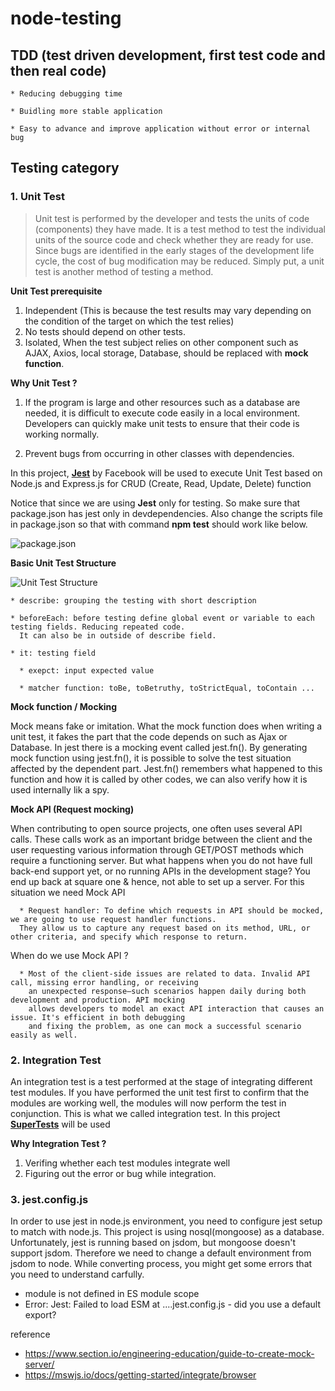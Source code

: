 # node-testing

## TDD (test driven development, first test code and then real code) 

    * Reducing debugging time 
    
    * Buidling more stable application 
    
    * Easy to advance and improve application without error or internal bug
    
## Testing category 

### 1. Unit Test 

> Unit test is performed by the developer and tests the units of code (components) 
they have made. It is a test method to test the individual units of the source code and check whether 
they are ready for use. Since bugs are identified in the early stages of the development life cycle, 
the cost of bug modification may be reduced. Simply put, a unit test is another method 
of testing a method.


**Unit Test prerequisite**

1. Independent (This is because the test results may vary depending on the condition of the target on which the test relies)
2. No tests should depend on other tests.
3. Isolated, When the test subject relies on other component such as AJAX, Axios, local storage, Database, should be replaced with **mock function**. 


**Why Unit Test ?**

1. If the program is large and other resources such as a database are needed, it is difficult to execute code easily in a local environment. Developers can quickly make unit tests to ensure that their code is working normally. 

2. Prevent bugs from occurring in other classes with dependencies.


In this project, **[Jest](https://jestjs.io/)** by Facebook will be used to execute Unit Test based on Node.js and Express.js for CRUD (Create, Read, Update, Delete) function 

Notice that since we are using **Jest** only for testing. So make sure that package.json has jest only in devdependencies. Also change the scripts file in package.json so that with command **npm test** should work like below. 

![package.json](https://user-images.githubusercontent.com/45092135/137321162-8b52fb43-c3ac-406c-9923-19b27aab6292.png)


**Basic Unit Test Structure** 

![Unit Test Structure](https://user-images.githubusercontent.com/45092135/137322803-690182be-40f7-4787-a4ac-0f66e0b2a681.png)

    * describe: grouping the testing with short description
    
    * beforeEach: before testing define global event or variable to each testing fields. Reducing repeated code. 
      It can also be in outside of describe field.
   
    * it: testing field
    
      * exepct: input expected value 
      
      * matcher function: toBe, toBetruthy, toStrictEqual, toContain ... 


**Mock function / Mocking**

Mock means fake or imitation. What the mock function does when writing a unit test, it fakes the part that the code depends on such as Ajax or Database. 
In jest there is a mocking event called jest.fn(). By generating mock function using jest.fn(), it is possible to solve the test situation affected by the dependent part. Jest.fn() remembers what happened to this function and how it is called by other codes, we can also verify how it is used internally lik a spy.

**Mock API (Request mocking)** 

When contributing to open source projects, one often uses several API calls. These calls work as an important bridge between the client and the user requesting various information through GET/POST methods which require a functioning server. But what happens when you do not have full back-end support yet, or no running APIs in the development stage? You end up back at square one & hence, not able to set up a server. For this situation we need Mock API 

      * Request handler: To define which requests in API should be mocked, we are going to use request handler functions. 
      They allow us to capture any request based on its method, URL, or other criteria, and specify which response to return.
    
When do we use Mock API ? 

      * Most of the client-side issues are related to data. Invalid API call, missing error handling, or receiving 
        an unexpected response—such scenarios happen daily during both development and production. API mocking 
        allows developers to model an exact API interaction that causes an issue. It's efficient in both debugging 
        and fixing the problem, as one can mock a successful scenario easily as well.

### 2. Integration Test 

An integration test is a test performed at the stage of integrating different test modules. 
If you have performed the unit test first to confirm that the modules are working well, the modules will now perform the test in conjunction.
This is what we called integration test. In this project **[SuperTests](https://www.npmjs.com/package/supertest)** will be used 


**Why Integration Test ?** 

1. Verifing whether each test modules integrate well 
2. Figuring out the error or bug while integration.
 
 
### 3. jest.config.js

In order to use jest in node.js environment, you need to configure jest setup to match with node.js. This project is using nosql(mongoose) as a database. Unfortunately, jest is running based on jsdom, but mongoose doesn't support jsdom. Therefore we need to change a default environment from jsdom to node. While converting process, you might get some errors that you need to understand carfully. 

-  module is not defined in ES module scope
- Error: Jest: Failed to load ESM at ....jest.config.js - did you use a default export?

reference 
* https://www.section.io/engineering-education/guide-to-create-mock-server/
* https://mswjs.io/docs/getting-started/integrate/browser
